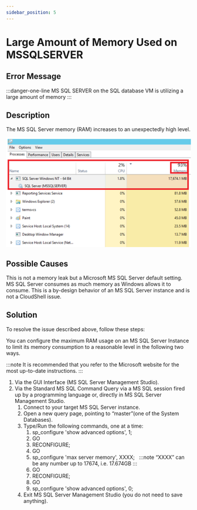 ```yaml
---
sidebar_position: 5
---
```


# Large Amount of Memory Used on MSSQLSERVER

## Error Message

:::danger-one-line
MS SQL SERVER on the SQL database VM is utilizing a large amount of memory
:::
## Description

The MS SQL Server memory (RAM) increases to an unexpectedly high level.

![](/Images/Troubleshoot/Large-amount-of-memory-used_518x306.png)

## Possible Causes

This is not a memory leak but a Microsoft MS SQL Server default setting. MS SQL Server consumes as much memory as Windows allows it to consume. This is a by-design behavior of an MS SQL Server instance and is not a CloudShell issue.

## Solution

To resolve the issue described above, follow these steps:

You can configure the maximum RAM usage on an MS SQL Server Instance to limit its memory consumption to a reasonable level in the following two ways.

:::note
It is recommended that you refer to the Microsoft website for the most up-to-date instructions.
:::

1. Via the GUI Interface (MS SQL Server Management Studio).
2. Via the Standard MS SQL Command Query via a MS SQL session fired up by a programming language or, directly in MS SQL Server Management Studio.
    1. Connect to your target MS SQL Server instance.
    2. Open a new query page, pointing to “master”(one of the System Databases).
    3. Type/Run the following commands, one at a time:
        1. sp\_configure 'show advanced options', 1;
        2. GO
        3. RECONFIGURE;
        4. GO
        5. sp\_configure 'max server memory', XXXX;  
        :::note
        “XXXX” can be any number up to 17674, i.e. 17.674GB
        :::
        6. GO
        7. RECONFIGURE;
        8. GO
        9. sp\_configure 'show advanced options', 0;
    4. Exit MS SQL Server Management Studio (you do not need to save anything).
